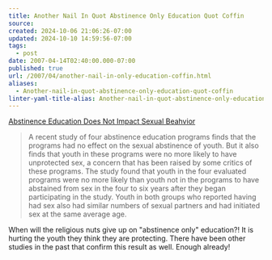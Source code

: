 ```yaml
---
title: Another Nail In Quot Abstinence Only Education Quot Coffin
source: 
created: 2024-10-06 21:06:26-07:00
updated: 2024-10-10 14:59:56-07:00
tags:
  - post
date: 2007-04-14T02:40:00.000-07:00
published: true
url: /2007/04/another-nail-in-only-education-coffin.html
aliases:
  - Another-nail-in-quot-abstinence-only-education-quot-coffin
linter-yaml-title-alias: Another-nail-in-quot-abstinence-only-education-quot-coffin
---
```



  
[Abstinence Education Does Not Impact Sexual Beahvior](http://www.rxpgnews.com/health/Abstinence_Education_Programs_Have_No_Impact_on_Sexual_Beahviour_23770.shtml)  
  
  

> A recent study of four abstinence education programs finds that the programs had no effect on the sexual abstinence of youth. But it also finds that youth in these programs were no more likely to have unprotected sex, a concern that has been raised by some critics of these programs. The study found that youth in the four evaluated programs were no more likely than youth not in the programs to have abstained from sex in the four to six years after they began participating in the study. Youth in both groups who reported having had sex also had similar numbers of sexual partners and had initiated sex at the same average age.

  
  
When will the religious nuts give up on "abstinence only" education?! It is hurting the youth they think they are protecting. There have been other studies in the past that confirm this result as well. Enough already!